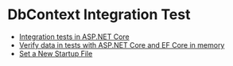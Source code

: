 # DbContext Integration Test

- [Integration tests in ASP.NET Core](https://docs.microsoft.com/en-us/aspnet/core/test/integration-tests?view=aspnetcore-2.2)
- [Verify data in tests with ASP.NET Core and EF Core in memory](https://mattfrear.com/2018/10/10/verify-data-in-tests-with-asp-net-core-and-ef-core-in-memory/)
- [Set a New Startup File](https://github.com/aspnet/AspNetCore.Docs/issues/7063#issuecomment-414661566)